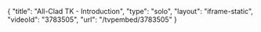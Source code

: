 {
    "title": "All-Clad TK - Introduction",
    "type": "solo",
    "layout": "iframe-static",
    "videoId": "3783505",
    "url": "\/tvpembed\/3783505"
}